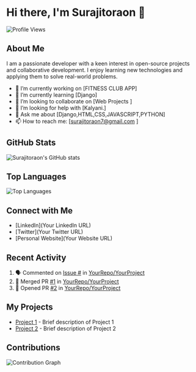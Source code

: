 # Hi there, I'm Surajitoraon 👋

![Profile Views](https://komarev.com/ghpvc/?username=Surajitoraon)

## About Me

I am a passionate developer with a keen interest in open-source projects and collaborative development. I enjoy learning new technologies and applying them to solve real-world problems.

- 🔭 I’m currently working on [FITNESS CLUB APP]
- 🌱 I’m currently learning [Django]
- 👯 I’m looking to collaborate on [Web Projects ]
- 🤔 I’m looking for help with [Kalyani.]
- 💬 Ask me about [Django,HTML,CSS,JAVASCRIPT,PYTHON]
- 📫 How to reach me: [surajitoraon7@gmail.com ]

## GitHub Stats

![Surajitoraon's GitHub stats](https://github-readme-stats.vercel.app/api?username=Surajitoraon&show_icons=true&theme=dark)

## Top Languages

![Top Languages](https://github-readme-stats.vercel.app/api/top-langs/?username=Surajitoraon&layout=compact&theme=dark)

## Connect with Me

- [LinkedIn](Your LinkedIn URL)
- [Twitter](Your Twitter URL)
- [Personal Website](Your Website URL)

## Recent Activity

<!--START_SECTION:activity-->
1. 🗣 Commented on [Issue #](https://github.com/YourRepo/YourProject/issues/1) in [YourRepo/YourProject](https://github.com/YourRepo/YourProject)
2. 🎉 Merged PR [#1](https://github.com/YourRepo/YourProject/pull/1) in [YourRepo/YourProject](https://github.com/YourRepo/YourProject)
3. 💪 Opened PR [#2](https://github.com/YourRepo/YourProject/pull/2) in [YourRepo/YourProject](https://github.com/YourRepo/YourProject)
<!--END_SECTION:activity-->

## My Projects

- [Project 1](https://github.com/YourRepo/Project1) - Brief description of Project 1
- [Project 2](https://github.com/YourRepo/Project2) - Brief description of Project 2

## Contributions

![Contribution Graph](https://github-readme-streak-stats.herokuapp.com/?user=Surajitoraon&theme=dark)
